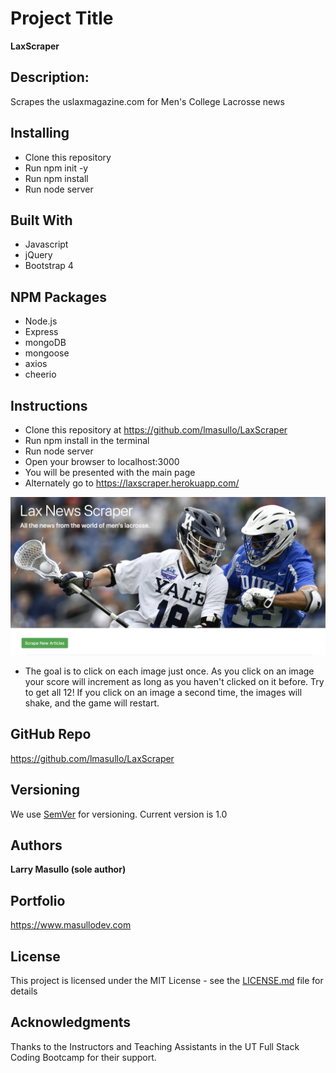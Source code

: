 # Project Title

**LaxScraper**

## Description:

Scrapes the uslaxmagazine.com for Men's College Lacrosse news

## Installing

* Clone this repository
* Run npm init -y
* Run npm install
* Run node server

## Built With

* Javascript
* jQuery
* Bootstrap 4

## NPM Packages
* Node.js
* Express
* mongoDB
* mongoose
* axios
* cheerio

## Instructions

* Clone this repository at https://github.com/lmasullo/LaxScraper
* Run npm install in the terminal
* Run node server
* Open your browser to localhost:3000
* You will be presented with the main page
* Alternately go to https://laxscraper.herokuapp.com/


![alt text](public/images/lax.png "Home Page")

* The goal is to click on each image just once. As you click on an image your score will increment as long as you haven't clicked on it before. Try to get all 12! If you click on an image a second time, the images will shake, and the game will restart.

## GitHub Repo
https://github.com/lmasullo/LaxScraper

## Versioning

We use [SemVer](http://semver.org/) for versioning. 
Current version is 1.0

## Authors

**Larry Masullo (sole author)**

## Portfolio
https://www.masullodev.com

## License

This project is licensed under the MIT License - see the [LICENSE.md](LICENSE.md) file for details

## Acknowledgments

Thanks to the Instructors and Teaching Assistants in the UT Full Stack Coding Bootcamp for their support. 
